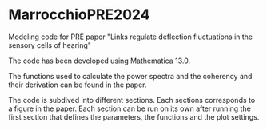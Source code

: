 # MarrocchioPRE2024
Modeling code for PRE paper "Links regulate deflection fluctuations in the sensory cells of hearing"

The code has been developed using Mathematica 13.0.

The functions used to calculate the power spectra and the coherency and their derivation can be found in the paper.

The code is subdived into different sections. Each sections corresponds to a figure in the paper. Each section can be run on its own after running the first section that defines the parameters, the functions and the plot settings.
